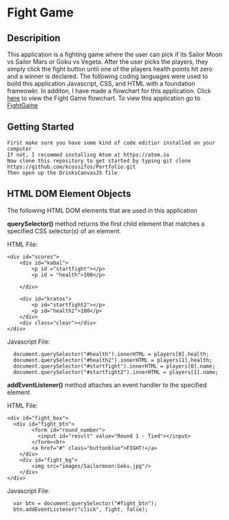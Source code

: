 # Fight Game

## Descripition 
This application is a fighting game where the user can pick if its Sailor Moon vs Sailor Mars or Goku vs Vegeta. After the user picks the players, they simply click the fight button until one of the players health points hit zero and a winner is declared. The following coding languages were used to build this application Javascript, CSS, and HTML with a foundation frameowkr. In additon, I have made a flowchart for this application. Click [here](https://github.com/kcossifos/Portfolio/blob/Javascript/FightGame/FlowChart.pdf) to view the Fight Game flowchart. To view this application go to [FightGame](https://kcossifos.github.io/Portfolio/FightGame/index.html)

## Getting Started
```
First make sure you have some kind of code editior installed on your computer
If not, I recommed installing Atom at https://atom.io
Now clone this repository to get started by typing git clone https://github.com/kcossifos/Portfolio.git
Then open up the DrinksCanvasJS file
```

## HTML DOM Element Objects
The following HTML DOM elements that are used in this application

**querySelector()** method returns the first child element that matches a specified CSS selector(s) of an element.

HTML File:
```
<div id="scores">
	<div id="kabal">
		<p id ="startfight"></p>
		<p id = "health">100</p>

	</div>

	<div id="kratos">
		<p id="startfight2"></p>
		<p id="health2">100</p>
	</div>
	<div class="clear"></div>
</div>
```

Javascript File:
```
  document.querySelector("#health").innerHTML = players[0].health;
  document.querySelector("#health2").innerHTML = players[1].health;
  document.querySelector("#startfight").innerHTML = players[0].name;
  document.querySelector("#startfight2").innerHTML = players[1].name;
```

**addEventListener()** method attaches an event handler to the specified element

HTML File:
```
<div id="fight_box">
  <div id="fight_btn">
		<form id="round_number">
		  <input id="result" value="Round 1 - Tied"></input>
		</form><br>
		<a href="#" class="buttonblue">FIGHT!</a>
	</div>
	<div id="fight_bg">
		<img src="images/Sailormoon:Goku.jpg"/>
	</div>
</div>
```

Javascript File:
```
  var btn = document.querySelector("#fight_btn");
  btn.addEventListener("click", fight, false);
```


